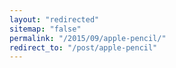 ```yaml
---
layout: "redirected"
sitemap: "false"
permalink: "/2015/09/apple-pencil/"
redirect_to: "/post/apple-pencil"
---
```




